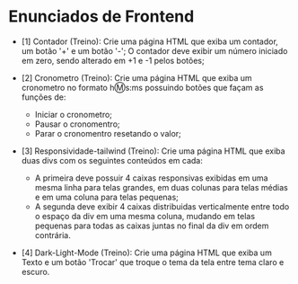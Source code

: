 # Enunciados de Frontend

* [1] Contador (Treino): Crie uma página HTML que exiba um contador, um botão '+' e um botão '-'; O contador deve exibir um número iniciado em zero, sendo alterado em +1 e -1 pelos botões;

* [2] Cronometro (Treino): Crie uma página HTML que exiba um cronometro no formato h:m:s:ms possuindo botões que façam as funções de:
  * Iniciar o cronometro;
  * Pausar o cronomentro;
  * Parar o cronomentro resetando o valor;

* [3] Responsividade-tailwind (Treino): Crie uma página HTML que exiba duas divs com os seguintes conteúdos em cada:
  * A primeira deve possuir 4 caixas responsivas exibidas em uma mesma linha para telas grandes, em duas colunas para telas médias e em uma coluna para telas pequenas;
  * A segunda deve exibir 4 caixas distribuidas verticalmente entre todo o espaço da div em uma mesma coluna, mudando em telas pequenas para todas as caixas juntas no final da div em ordem contrária.

* [4] Dark-Light-Mode (Treino): Crie uma página HTML que exiba um Texto e um botão 'Trocar' que troque o tema da tela entre tema claro e escuro.
